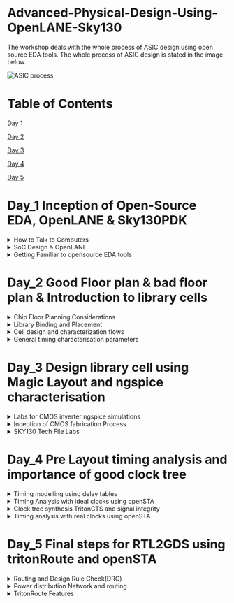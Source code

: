# Advanced-Physical-Design-Using-OpenLANE-Sky130

The workshop deals with the whole process of ASIC design using open source EDA tools. The whole process of ASIC design is stated in the image below.

![ASIC process](https://github.com/DSatle/Advanced-Physical-Design-Using-OpenLANE-Sky130/assets/140998466/a0ffda01-d37b-41e9-b701-2b8c85c140fb)

# Table of Contents

[Day 1](#day-1)

[Day 2](#day-2)

[Day 3](#day-3)

[Day 4](#day-4)

[Day 5](#day-5)

# Day_1 Inception of Open-Source EDA, OpenLANE & Sky130PDK

<details>
 <summary> How to Talk to Computers
 </summary>


How to Talk to Computers

Inception of open-source EDA, OpenLANE and SKY130PDK

Basic terminologoies

1. **PADS**- A pad is the exposed region of the metal on a circuit board that the component lead is soldered to. Pads are the points through which connection of peripherals on a board is made with the chip/porcessor, and transfer of data takes place.

2. **Foundary IP's**- A foundry is a company that provides IC (integrated circuit) manufacturing services - basically, you give them your design, and they manufacture the chip for you. Intellectual Property. In this context, it’s the design for the parts of a chip. Nowadays, many chips are not wholly designed by the company that’s “designing” them. For example, in a typical mobile phone application chip:

   * The main CPU will probably be bought as IP from ARM.
   * The graphics processor (GPU) will be bought from one of a number of companies (e.g. ARM, Imagination Technologies, etc.)
  
The company “designing” the chip will take these IPs, combine them with some more stuff of their own design, and then send the whole thing off to the foundry for manufacturing. Now, there are a number of foundries (the main ones are TSMC, UMC and GlobalFoundries). They each make chips in slightly different ways, meaning that their processes are different.

3. **Core**- A core in a chip is a well-partitioned piece of logic capable of independently performing all functions of a processor. All the logic building blocks are present here.

4. **Macros**- Macro is an essential component in the VLSI design cycle before the final packaged chip is ready to use. Macro cells are the memory cells, intellectual property which an analog design team has designed. To break down the understanding of macro cells, consider macro cells as pieces of logic blocks, mainly intellectual properties (IP), which can be used in a design without the need to (of) building them from scratch. Thus, these memory cells are instrumental in reducing the total time for the design engineers that is required to complete their entire design.

5. **PDK**- PDK stands for Process Desgin Kit, its an interface between FAB and the designers, its a collection of files used to model a fabrication process for the EDA tools used to design an IC. Apart from this a PDK consists of

   * Process design rules i.e DRC
   * Device models
   * Digital Std. cell library
   * I/O library 

The layout of RISCV processor is shown below.

![Screenshot (84)](https://github.com/DSatle/Advanced-Physical-Design-Using-OpenLANE-Sky130/assets/140998466/7fc8f83d-d54d-4eba-ac3a-e3f3284808f4)

A generic view of IC is shown below

![Screenshot (85)](https://github.com/DSatle/Advanced-Physical-Design-Using-OpenLANE-Sky130/assets/140998466/b9557c3c-a619-4921-a992-8f7bf8547af7)

</details>

<details>
 <summary> SoC Design & OpenLANE
 </summary>

SoC Design & OpenLANE

The following are the the three important parameters needed to design a ASIC chip.

1. **RTL IP's**- RTL IP stands for Register Transfer Level.1 It refers to a product in electronic format that represents an integrated circuit function that can be instantiated in an integrated circuit design. An IP Core is a product in electronic format that represents an integrated circuit function that can be instantiated in an integrated circuit design, including the circuits and modules of such integrated circuit design(s) and associated firmware, application programming interfaces, Software drivers, application-specific Software, and all register transfer language (RTL), verilog, and other source materials to instantiate, modify, support, and maintain any of the foregoing.

2. **EDA Tools**- Electronic Design Automation (EDA) tools are software tools used to design electronic systems such as integrated circuits and printed circuit boards. They have three key functions: simulation, design, and verification. EDA tools work together in a design flow that chip designers use to design and analyze entire semiconductor chips. They allow teams to predict circuit behavior, assemble circuit elements, and anticipate chip performance. EDA tools are used to verify that a design will meet all the requirements of the manufacturing process, known as design for manufacturability (DFM). Deficiencies in this area can cause the resultant chip to either not function or function at reduced capacity, and there are reliability risks.

3. **PDK Data**- PDK data consists of primarily
   
   * Process design rules i.e DRC
   * Device models
   * Digital Std. cell library
   * I/O library 

**Simplified RTL to GDSII flow.**

The overall process of RTL to GDSII flow is show below, followed by elaboration of each step.

![RTL to GDSII flow](https://github.com/DSatle/Advanced-Physical-Design-Using-OpenLANE-Sky130/assets/140998466/cc1e82e0-bbdc-41ad-bff6-5a73550b1947)


1. **Synthesis**- Converts RTL to a circuit out of components from the standarad cell library(SCL).
   
![Synthesis](https://github.com/DSatle/Advanced-Physical-Design-Using-OpenLANE-Sky130/assets/140998466/541a0914-e788-43a0-80c8-40f94415bab3)

2. **Chip Floor planning**- Partition the chip die between different systems building blocks and place the I/O pads.

![Floor Planning ](https://github.com/DSatle/Advanced-Physical-Design-Using-OpenLANE-Sky130/assets/140998466/892adc06-336c-4c3f-a4b9-4f4fedd5ff7e)

![macro floor planning](https://github.com/DSatle/Advanced-Physical-Design-Using-OpenLANE-Sky130/assets/140998466/5653ddf2-81c7-4158-9ee9-ad45aea6048f)

![Power planning](https://github.com/DSatle/Advanced-Physical-Design-Using-OpenLANE-Sky130/assets/140998466/5be5357b-dfd4-4038-95f8-a72b5c611674)

3. **Placement**- Place the cells on floor plan rows, aligned with the sites. Typically done in two steps i.e. Global & detailed 

![Power planning](https://github.com/DSatle/Advanced-Physical-Design-Using-OpenLANE-Sky130/assets/140998466/28fc184a-6e17-4ce7-aa8c-231981f103a4)

4. **Clock Tree Synthesis**

![CTS](https://github.com/DSatle/Advanced-Physical-Design-Using-OpenLANE-Sky130/assets/140998466/3e4fc5b6-cd6f-41b9-86aa-b1e4f9c41c7d)

5. **Routing**

![Routing ](https://github.com/DSatle/Advanced-Physical-Design-Using-OpenLANE-Sky130/assets/140998466/7c001364-1be4-4392-a5e7-b22bd3b0f751)

![routing2](https://github.com/DSatle/Advanced-Physical-Design-Using-OpenLANE-Sky130/assets/140998466/15312715-e42e-4df9-9e34-8b6ed18ca9a0)


6. **SignOff**

    ![Signoff](https://github.com/DSatle/Advanced-Physical-Design-Using-OpenLANE-Sky130/assets/140998466/3c834724-f524-455b-91cd-6536e4429487)

   **Challenges in ASIC design through Open source softwares**

   1. Tools Qualification
   2. Tools Calibration
   3. Missing Tools

   **Introduction to OpenLANE**

* Started as an Open-Source Flow for true Open source Tape-Out experiment.
* Strive is the family of open source everything SoCs,
  OpenPDK, Open EDA, Open RTL.

![Strive Family](https://github.com/DSatle/Advanced-Physical-Design-Using-OpenLANE-Sky130/assets/140998466/4fad51fa-c834-49b4-9df5-61e35f158dce)

* Obejective of OpenLANE is to produce a clean GDSII with no human intervention, i.e No LVS violations, No DRC violations, Timing viloations
* It is tuned for SkyWater 130nm Open PDK, also supports XFAB180 and GF130G
* It is containarized
  * Functional out of the box
  * Instructions to build and run natively will follow.
* Can be used to harden Macros and chips
* Two modes of operation
  * Autonomous & Interactive
* Design space expolration
  * Find the best set of flow configuration
* Large number of design exmaples
  * 43 Designs with their best configuration and more details to be addedd
 

**Introduction to OpenLANE detailed ASIC design flow**

The below image represents the steps involved in OpenLANE ASIC design flow

![ASIC flow openlane](https://github.com/DSatle/Advanced-Physical-Design-Using-OpenLANE-Sky130/assets/140998466/b81d4a24-2f26-4d08-9219-b5bad001de0f)

The base of Openlane is formed through several opensource projects few of them are listed below in the image

Each tool is used to perform a task at different level of design flow.

![based openlane](https://github.com/DSatle/Advanced-Physical-Design-Using-OpenLANE-Sky130/assets/140998466/9af60d72-53a8-4a06-bbdb-3e4ad9877a4f)

1.**Synthesis Exploration**

This step involves generation of reports, different design can use different approach to achieve the objective for that we have systhesis exploration.

![Synth Exploration](https://github.com/DSatle/Advanced-Physical-Design-Using-OpenLANE-Sky130/assets/140998466/11bbc2a3-00d0-42a5-834a-02b1b8d15a00)

2. **Design Exploration**

This step is used to sweep the design configuration, its very useful in finding best configuration for openLANE for any given design. A sample of generated report is shown below

![design exploration](https://github.com/DSatle/Advanced-Physical-Design-Using-OpenLANE-Sky130/assets/140998466/289a8a9f-ca12-4906-8b6e-6f60566d1380)

3.**OpenLANE regression testing** 


![openlane reg testing](https://github.com/DSatle/Advanced-Physical-Design-Using-OpenLANE-Sky130/assets/140998466/74ccf1eb-5153-403e-94bf-4d81cebfe633)

4. **Design for test**

The following step is performed using fault. 

![DFT](https://github.com/DSatle/Advanced-Physical-Design-Using-OpenLANE-Sky130/assets/140998466/ef3b3b5d-f641-4846-b4d8-d4b5db9cb613)

5. **Physical implementation**

 Involves several steps given in the image below, all the steps is performed using openRoad.

 ![Physical Verification DRC   LVS](https://github.com/DSatle/Advanced-Physical-Design-Using-OpenLANE-Sky130/assets/140998466/395907a8-0ac1-460e-bf2c-d59c928355ac)


 6. **Logic Equivalence check**

LEC is very important step in flow of ASIC design, its basically checking logic synchronisation between physical implementation, and netlist generated using Yosys. 

![LEC ](https://github.com/DSatle/Advanced-Physical-Design-Using-OpenLANE-Sky130/assets/140998466/175d95cf-9638-4b02-8d3c-dfbcc789295d)

7. **Dealing with Antenna rules violations**

![Antenna rules violations ](https://github.com/DSatle/Advanced-Physical-Design-Using-OpenLANE-Sky130/assets/140998466/99350095-3d0b-44b7-a2c8-6ab8560ea747)

The above problem of wire acting as antenna is resolved through 

![Antenna solns](https://github.com/DSatle/Advanced-Physical-Design-Using-OpenLANE-Sky130/assets/140998466/677f2657-31c8-450f-8073-5448d979dc5e)

![openlane soln for antenna viol](https://github.com/DSatle/Advanced-Physical-Design-Using-OpenLANE-Sky130/assets/140998466/7a83275e-08ff-4b32-ad0a-dd5944a3455d)

8. **Static Timing Analysis**

Static Timing Analysis (STA) is a technique used to validate the timing performance of a design by checking all possible paths for timing violations. It breaks a design down into timing paths, calculates the signal propagation delay along each path, and checks for violations of timing constraints inside the design and at the input/output interface. STA does not depend on any data or logic inputs, applied at the input pins. The input to an STA tool is the routed netlist, clock definitions (or clock frequency), and external environment definitions.

![STA ](https://github.com/DSatle/Advanced-Physical-Design-Using-OpenLANE-Sky130/assets/140998466/e1acf762-f38b-480e-b0a0-b13dae8c6183)

</details>

<details>
 <summary> Getting Familiar to opensource EDA tools
 </summary>
 
**OpenLane Installation**
 
**Step 1- Installation of required packages**

```
sudo apt-get update
sudo apt-get upgrade
sudo apt install -y build-essential python3 python3-venv python3-pip make git
```

**Step 2-Docker Installation**

```
# Remove old installations
sudo apt-get remove docker docker-engine docker.io containerd runc
# Installation of requirements
sudo apt-get update
sudo apt-get install \
   ca-certificates \
   curl \
   gnupg \
   lsb-release
# Add the keyrings of docker
sudo mkdir -p /etc/apt/keyrings
curl -fsSL https://download.docker.com/linux/ubuntu/gpg | sudo gpg --dearmor -o /etc/apt/keyrings/docker.gpg
# Add the package repository
echo \
   "deb [arch=$(dpkg --print-architecture) signed-by=/etc/apt/keyrings/docker.gpg] https://download.docker.com/linux/ubuntu \
   $(lsb_release -cs) stable" | sudo tee /etc/apt/sources.list.d/docker.list > /dev/null
# Update the package repository
sudo apt-get update

# Install Docker
sudo apt-get install docker-ce docker-ce-cli containerd.io docker-compose-plugin

# Check for installation
sudo docker run hello-world

```

**Step 3-Installing OpenLANE**

```
git clone https://github.com/The-OpenROAD-Project/OpenLane
cd OpenLane
make
make test

```
The following image shows the installation of openlane

![OpenLane](https://github.com/DSatle/Advanced-Physical-Design-Using-OpenLANE-Sky130/assets/140998466/b8f93fc6-64fb-42e9-b2a0-06c74a81b3be)

Tools Available in Openlane Folder


![tools available](https://github.com/DSatle/Advanced-Physical-Design-Using-OpenLANE-Sky130/assets/140998466/ac2ab737-8a74-4ac8-a0e2-c16a2fa1f52b)

Now we will run synthesis

```
run_synthesis

```

![Synthesis SS](https://github.com/DSatle/Advanced-Physical-Design-Using-OpenLANE-Sky130/assets/140998466/9b942dc2-67d0-4a03-ac46-7676a39880c1)

The synthesis Timing report is as followed

![log file 1](https://github.com/DSatle/Advanced-Physical-Design-Using-OpenLANE-Sky130/assets/140998466/ffd6cb0e-d442-46b8-9f19-199edbdded2b)

The synthesis power report is as follows

![power log file](https://github.com/DSatle/Advanced-Physical-Design-Using-OpenLANE-Sky130/assets/140998466/ccbb3fef-c4b3-4569-846e-ba5995e7ed4d)

</details>


 # Day_2 Good Floor plan & bad floor plan & Introduction to library cells

  <details>
 <summary> Chip Floor Planning Considerations
 </summary>

**Chip Floor Planning Considerations**

**Die**- A die which consists of core is a small semiconductor material specimen on which the fundamental circuit is fabricated.

![Die ](https://github.com/DSatle/Advanced-Physical-Design-Using-OpenLANE-Sky130/assets/140998466/39d31df3-4436-4053-9d49-2b4b6bb3f9ef)


**Utlisation Factor** == Total area occupied by the netlist / Total area of the core. 

Usually the utlisation factor is around 0.5 to 0.6. 

**Aspect ratio**-- Height of core / Width of core

![utlisation factor](https://github.com/DSatle/Advanced-Physical-Design-Using-OpenLANE-Sky130/assets/140998466/915820fa-af9a-468a-b4de-bfb7a71e4343)

**Concept of Pre-placed cells**

**Pre-Placed cells**- There are few IP's/blocks have user defined locations, and hence placed in chip before automated placement and routing and are called preplaced cells.

**Floor Planning**- The arrangement of these IP's in a chip is refered as floor planning.

Automated placement and routing tools places the remaning logical cells in the design onto the chip.

**Decoupling Capacitor**- 

Decoupling capacitors are essential components in electronic circuit design that help maintain a stable power supply, filter out noise, and improve the overall performance and reliability of electronic systems, particularly in digital and mixed-signal applications. Proper selection, placement, and sizing of decoupling capacitors are critical for their effectiveness in reducing noise and maintaining voltage stability.

![decoupling cap](https://github.com/DSatle/Advanced-Physical-Design-Using-OpenLANE-Sky130/assets/140998466/944d547d-3008-4fb1-9da4-f170ec5b276d)

![decoupling cap 2](https://github.com/DSatle/Advanced-Physical-Design-Using-OpenLANE-Sky130/assets/140998466/9dda34a1-4168-4d63-965c-f2f5c55d0663)

**Noise Margin** 

Noise margin is a concept used in digital electronics and integrated circuit (IC) design to quantify the tolerance of a digital signal to noise and voltage variations. It provides a measure of the robustness of a digital circuit by defining the range of acceptable voltage levels for logic values (0 and 1) and ensuring that signals can be reliably interpreted in the presence of noise. Noise margin is typically expressed in terms of voltage or voltage range.


![noise margin](https://github.com/DSatle/Advanced-Physical-Design-Using-OpenLANE-Sky130/assets/140998466/df6ae763-87d0-451b-b718-90c615ca5728)

**Power Planning**
Power Planning in integrated circuit (IC) design is a crucial aspect of ensuring proper power distribution to various components on the chip. While pre-placed macros (blocks) may have dedicated decoupling capacitors (decaps) for noise filtering and stabilization, the entire chip can't have individual decaps. To address this, effective power planning involves creating a network of VDD (power supply) and VSS (ground) pads for each block, strategically connecting them to horizontal and vertical power and ground lines. These lines form a power mesh, which acts as a distributed power delivery network. This approach ensures that each block receives a stable and clean power supply, reducing noise and voltage fluctuations, and contributes to the overall reliability and performance of the integrated circuit. The power mesh effectively distributes power throughout the chip, preventing voltage drops and ensuring consistent operation of all blocks.

**Ground bump**- When n numbers of capacitors discharge at the same time, there would be a disturbance of voltage at the ground, shown in the picture below, if the ground bump is within noise margin its fine but if it exceeds then it would lead to some random value in the circuit.

![ground bump](https://github.com/DSatle/Advanced-Physical-Design-Using-OpenLANE-Sky130/assets/140998466/8eaf2eea-3251-4869-bd19-09346d7c9f12)

**Voltage droop**- When n numbers of capacitors charge at the same time, there would be a disturbance of voltage at the power supply, indicate in the picture below

![voltage droop](https://github.com/DSatle/Advanced-Physical-Design-Using-OpenLANE-Sky130/assets/140998466/82e7767b-fff0-4843-ad5c-da7a8792ce26)

**Pin Placement**
Pin Placement in integrated circuit (IC) design involves determining the physical locations of input and output (I/O) pins that connect to the logic gates within the chip.
The netlist specifies how the logic gates within the chip are interconnected. It provides information about which gates are connected to one another and how signals flow through the design.
After the I/O pad positions are determined, the design process includes logical placement blocking of pre-placed macros. This step involves arranging pre-placed macros (blocks of predefined logic) in a way that distinguishes them from the area reserved for the I/O pins. This separation ensures that the macros do not interfere with the connectivity and signal paths associated with the pins.

**Generating the floor using Magic**

To generate the floorplan following commands is used 

```
run_floorplan

```

```
run_placement
```

Following process shown in the image will run in the terminal

![commands to generate floorplan](https://github.com/DSatle/Advanced-Physical-Design-Using-OpenLANE-Sky130/assets/140998466/a6e0de31-21ae-4954-82ad-957e348e2c60)

Now to view the generated floorplan, I invoked magic in the directory where the floorplan is present

```
cd /home/divyam/OpenLane/designs/picorv32a/runs/RUN_2023.09.09_13.22.30/results/floorplan/
```

Invoking magic 

```
 magic  /home/divyam/.volare/sky130A/libs.tech/magic/sky130A.tech lef read ../../tmp/merged.min.lef def read picorv32.def
```

Below shows the commands runned in the command

![magic invoke](https://github.com/DSatle/Advanced-Physical-Design-Using-OpenLANE-Sky130/assets/140998466/6dba6fe5-fb90-4683-9a52-2b686470b4fe)

The floorplan is shown below

![floorplan basic](https://github.com/DSatle/Advanced-Physical-Design-Using-OpenLANE-Sky130/assets/140998466/9cbc9460-6196-40dd-bdc7-da4e1e46a6cf)

To **zoom in** the floor plan press Z, below is the zoomed image of the floorplan

![zoomed floorplan](https://github.com/DSatle/Advanced-Physical-Design-Using-OpenLANE-Sky130/assets/140998466/ccd2a5d4-700c-44d7-80de-b4d5a75d6982)


To **zoom out** the floor plan press shift+Z, below is the zoomed image of the floorplan

</details>

<details>
 <summary> Library Binding and Placement 
 </summary>

**Netlist binding and initial design**
 
**Library** consists of cells, shapes & sizes of cells, various flavours of the same cell, timing/delay information.

The netlist or the circuit is made using the component available in library, where each element is represented as a box.

![lib to netlist](https://github.com/DSatle/Advanced-Physical-Design-Using-OpenLANE-Sky130/assets/140998466/4887d41c-a227-47df-b30a-c92b8a800019)

**Placement** is the process of placing the cells in the core area of the chip as shown below. 

![netlist_placement](https://github.com/DSatle/Advanced-Physical-Design-Using-OpenLANE-Sky130/assets/140998466/e40e5c6c-a71d-454e-8cba-4b24530cc44b)

**Optimise placement using estimated wire length and capacitance**



 </details>

 <details>
 <summary> Cell design and characterization flows
 </summary>

</details>

<details>
 <summary> General timing characterisation parameters
 </summary>
 
**Timing Characterisation**

The definations is understood by taking a circuit as a reference 

![timing charact  ckt](https://github.com/DSatle/Advanced-Physical-Design-Using-OpenLANE-Sky130/assets/140998466/b9f3b27d-3cd0-48d4-bbc5-848b18c63045)


**slew_low_rise_thr**- Its generally taken as a point in the rising wavform, the point is at rising edge generally at 20% value from the initial point.

**slew_high_rise_thr** - Its generally taken as a point in the rising wavform, the point is at rising edge generally at 20% value from the final point of the waveform, also it can also be considered as 80% from initial point of the waveform.

**slew_low_fall_thr**- Its generally taken as a point in the falling wavform, the point is at rising edge generally at 20% value from the initial point.

**slew_low_fall_thr** - Its generally taken as a point in the falling wavform, the point is at rising edge generally at 20% value from the final point of the waveform, also it can also be considered as 80% from initial point of the waveform.

![inop1](https://github.com/DSatle/Advanced-Physical-Design-Using-OpenLANE-Sky130/assets/140998466/24922247-a8b7-42c7-8f19-3315f8be5f8b)


**in_rise_thr** - It is generally taken the 50% value point in the input rise waveform. 

**in_fall_thr** - It is generally taken the 50% value point in the input fall waveform. 

**out_rise_thr** -  It is generally taken the 50% value point in the output rise waveform.

**out_fall_thr**-  It is generally taken the 50% value point in the output fall waveform.

The concept is shown in the image below


![com](https://github.com/DSatle/Advanced-Physical-Design-Using-OpenLANE-Sky130/assets/140998466/7794cd40-f580-4443-ab91-134d111c4fdf)

**Propagation delay and transition time**

**Propagation delay** is the difference out_thr and in_thr. Choosing correct out_thr and in_thr is very important for getting correct propagation delay.

![propdelay](https://github.com/DSatle/Advanced-Physical-Design-Using-OpenLANE-Sky130/assets/140998466/a1768be2-0827-4ebc-9fac-8a91ed738043)

**Transition time** is the difference between slew_high_fall_thr and slew_low_fall_thr. 

![transition time](https://github.com/DSatle/Advanced-Physical-Design-Using-OpenLANE-Sky130/assets/140998466/a030403f-1132-4700-9e13-4bb5089e703c)

 </details>

 
 # Day_3 Design library cell using Magic Layout and ngspice characterisation

 <details>
 <summary> Labs for CMOS inverter ngspice simulations
 </summary>

 </details>

 <details>
 <summary>Inception of CMOS fabrication Process
 </summary>

 </details>

 <details>
 <summary> SKY130 Tech File Labs
 </summary>

 </details>

 
 # Day_4 Pre Layout timing analysis and importance of good clock tree

 <details>
 <summary> Timing modelling using delay tables
 </summary>

**Lab steps to convert grid info to track info**

**Lab steps to convert magic layout to std cell LEF**

**Introduction to timing libs and steps to include new cell in synthesis**

**Introduction to delay tables**

**



 </details>

  <details>
 <summary>Timing Analysis with ideal clocks using openSTA
 </summary>

 </details>

 <details>
 <summary> Clock tree synthesis TritonCTS and signal integrity
 </summary>

 </details>

  <details>
 <summary> Timing analysis with real clocks using openSTA
 </summary>

 

 

 </details>

 
 # Day_5 Final steps for RTL2GDS using tritonRoute and openSTA

<details>
 <summary> Routing and Design Rule Check(DRC)
 </summary>


**Routing**- Routing is the process of connecting two elements in the circuit. The software here decides the best possible path to connect the two elements.

**Maze Routing**- The **Lee algorithm** is one possible solution for maze routing problems. It always gives an optimal solution, if one exists, but is slow and requires large memory for dense layout.

The algorithm is a breadth-first based algorithm that uses queues to store the steps. It usually uses the following steps:

* Choose a starting point and add it to the queue.
* Add the valid neighboring cells to the queue.
* Remove the position you are on from the queue and continue to the next element.
* Repeat steps 2 and 3 until the queue is empty.
  
  One key concept to understand is that breadth-first searches go wide, while depth-first searches go deep.

  The following image show the two different ways to connect the element in the core using the Lee's algorithm.

  ![Lee algorithm](https://github.com/DSatle/Advanced-Physical-Design-Using-OpenLANE-Sky130/assets/140998466/d8fa3d7b-2612-43f6-a5bc-f399a1781b3f)

  **Design Rule Check(DRC)**

  Few of the DRC are listed below

  1. Via Width- The via width refers to the width of this vertical interconnection structure. It is defined as the minimum allowable width for a via, which ensures that the via can be properly manufactured and that it meets the required electrical and thermal specifications.
  
  2. Via Spacing -The via spacing rule is defined to guarantee that there is enough separation between vias to avoid issues such as shorts or unintended connections during the manufacturing process. Violating via spacing rules can lead to manufacturing problems and potential electrical performance issues in the final chip.
  
  3. Wire Pitch- Wire pitch" refers to the minimum allowable distance between two adjacent metal wires or conductive traces on a semiconductor layout.
     
  4. Wire width- Wire width" refers to the minimum allowable width of metal wires or conductive traces on a semiconductor layout.
     
  5. Wire Spacing- Wire spacing refers to the minimum allowable distance between two adjacent metal wires or conductive traces on a semiconductor layout.

 </details>

 <details>
 <summary> Power distribution Network and routing 
 </summary>

 **Lab steps to build power distribution network**

 **Lab steps from power straps to std. cell power**

 **Basics of global and detail routing and configure TritonRoute**

 

 </details>

<details>
 <summary> TritonRoute Features
 </summary>

TritonRoute - TritonRoute is an open-source, fully-automated, and hierarchical detailed router used in electronic design automation (EDA) for integrated circuit (IC) physical design.

**TritonRoute feature 1 -Honours pre-processed route guides**

* Performs initial details route
* Honours the preprocessed route guides(obtained after fast route) i.e. attempts as much as possible to route within route guides.
* Assumes route guides for each net satisfy inter-guide connectivity.
* Works on proposed MILP based panel routing scheme with intra-layer parallel and inter-layer sequential routing framework.

![preprocessed routing guides](https://github.com/DSatle/Advanced-Physical-Design-Using-OpenLANE-Sky130/assets/140998466/5a5574f0-cb5d-47ec-9a51-b5434437b132)

**Interguide Connectivity**
* Two guides are connected if
   * They are on same metal layer with touching edges, or
   * They are neighboring metal layers with a non zero vertically overlapped area.
* Each unconnected terminal(i.e pin of standarad cell instance should have its pin shaeped overlapped by a route guide)

  

**TritonRoute Feature 2&3 -Inter-guide connectivity and intra & inter-layer routing**

**TritonRoute method to handle connectivity**

**Routing topology algorithm and final files list post-route**


 </details>




 
 















